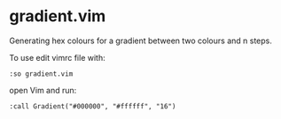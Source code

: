 # gradient.vim
Generating hex colours for a gradient between two colours and n steps.

To use edit vimrc file with:

```:so gradient.vim```

open Vim and run:

```:call Gradient("#000000", "#ffffff", "16")```

